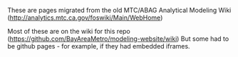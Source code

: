 
These are pages migrated from the old MTC/ABAG Analytical Modeling Wiki (http://analytics.mtc.ca.gov/foswiki/Main/WebHome)

Most of these are on the wiki for this repo (https://github.com/BayAreaMetro/modeling-website/wiki)
But some had to be github pages - for example, if they had embedded iframes.

